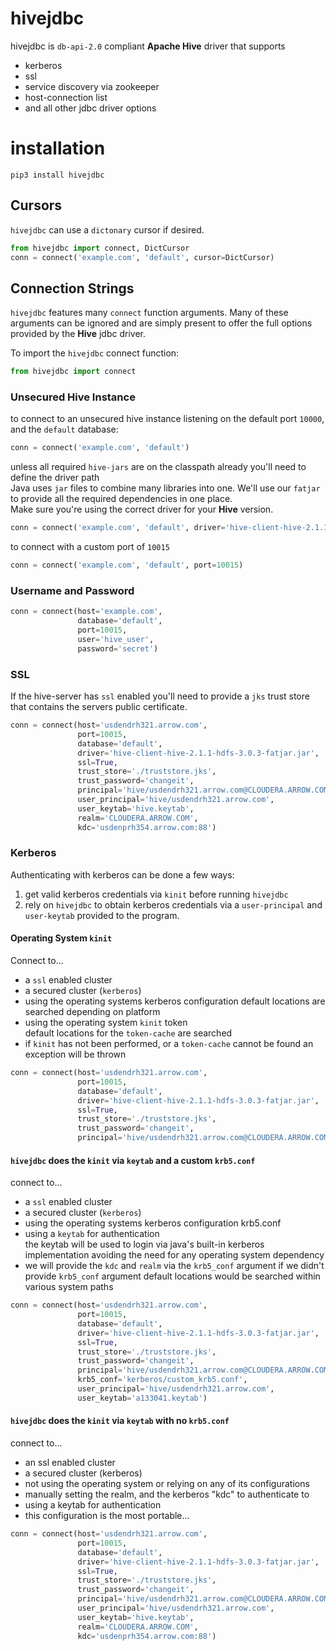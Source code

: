 # hivejdbc
hivejdbc is `db-api-2.0` compliant **Apache Hive** driver that supports
- kerberos
- ssl
- service discovery via zookeeper
- host-connection list
- and all other jdbc driver options

# installation
```properties
pip3 install hivejdbc
```

## Cursors
`hivejdbc` can use a `dictonary` cursor if desired.

```python
from hivejdbc import connect, DictCursor
conn = connect('example.com', 'default', cursor=DictCursor)

```

## Connection Strings
`hivejdbc` features many `connect` function arguments. Many of these arguments can be ignored 
and are simply present to offer the full options provided by the **Hive** jdbc driver.

To import the `hivejdbc` connect function:
```python
from hivejdbc import connect
```

### Unsecured Hive Instance
to connect to an unsecured hive instance listening on the default port `10000`, and the `default` database:
```python
conn = connect('example.com', 'default')
```

unless all required `hive-jars` are on the classpath already you'll need to define the driver path  
Java uses `jar` files to combine many libraries into one. We'll use our `fatjar` to provide all the required 
dependencies in one place.  
Make sure you're using the correct driver for your **Hive** version.
```python
conn = connect('example.com', 'default', driver='hive-client-hive-2.1.1-hdfs-3.0.3-fatjar.jar')
```

to connect with a custom port of `10015`
```python
conn = connect('example.com', 'default', port=10015)
```

### Username and Password
```python
conn = connect(host='example.com', 
               database='default', 
               port=10015, 
               user='hive_user', 
               password='secret')
```

### SSL
If the hive-server has `ssl` enabled you'll need to provide a `jks` trust store that contains the servers public 
certificate.
```python
conn = connect(host='usdendrh321.arrow.com',
               port=10015,
               database='default',
               driver='hive-client-hive-2.1.1-hdfs-3.0.3-fatjar.jar',
               ssl=True,
               trust_store='./truststore.jks',
               trust_password='changeit',
               principal='hive/usdendrh321.arrow.com@CLOUDERA.ARROW.COM',
               user_principal='hive/usdendrh321.arrow.com',
               user_keytab='hive.keytab',
               realm='CLOUDERA.ARROW.COM',
               kdc='usdenprh354.arrow.com:88')
```

### Kerberos
Authenticating with kerberos can be done a few ways:
1. get valid kerberos credentials via `kinit` before running `hivejdbc`
1. rely on `hivejdbc` to obtain kerberos credentials via a `user-principal` and `user-keytab` provided 
   to the program.


#### Operating System `kinit`
Connect to...
- a `ssl` enabled cluster
- a secured cluster (`kerberos`)
- using the operating systems kerberos configuration
  default locations are searched depending on platform
- using the operating system `kinit` token  
  default locations for the `token-cache` are searched
- if `kinit` has not been performed, or a `token-cache` cannot be found an exception will be thrown
```python
conn = connect(host='usdendrh321.arrow.com',
               port=10015,
               database='default',
               driver='hive-client-hive-2.1.1-hdfs-3.0.3-fatjar.jar',
               ssl=True,
               trust_store='./truststore.jks',
               trust_password='changeit',
               principal='hive/usdendrh321.arrow.com@CLOUDERA.ARROW.COM')
```

#### `hivejdbc` does the `kinit` via `keytab` and a custom `krb5.conf`
connect to... 
- a `ssl` enabled cluster
- a secured cluster (`kerberos`)
- using the operating systems kerberos configuration krb5.conf
- using a `keytab` for authentication  
  the keytab will be used to login via java's built-in kerberos implementation
  avoiding the need for any operating system dependency
- we will provide the `kdc` and `realm` via the `krb5_conf` argument
  if we didn't provide `krb5_conf` argument default locations would be searched within various system paths
```python
conn = connect(host='usdendrh321.arrow.com',
               port=10015,
               database='default',
               driver='hive-client-hive-2.1.1-hdfs-3.0.3-fatjar.jar',
               ssl=True,
               trust_store='./truststore.jks',
               trust_password='changeit',
               principal='hive/usdendrh321.arrow.com@CLOUDERA.ARROW.COM',
               krb5_conf='kerberos/custom_krb5.conf',
               user_principal='hive/usdendrh321.arrow.com',
               user_keytab='a133041.keytab')
```



#### `hivejdbc` does the `kinit` via `keytab` with no `krb5.conf`
connect to...
- an ssl enabled cluster
- a secured cluster (kerberos)
- not using the operating system or relying on any of its configurations
- manually setting the realm, and the kerberos "kdc" to authenticate to
- using a keytab for authentication
- this configuration is the most portable...
```python
conn = connect(host='usdendrh321.arrow.com',
               port=10015,
               database='default',
               driver='hive-client-hive-2.1.1-hdfs-3.0.3-fatjar.jar',
               ssl=True,
               trust_store='./truststore.jks',
               trust_password='changeit',
               principal='hive/usdendrh321.arrow.com@CLOUDERA.ARROW.COM',
               user_principal='hive/usdendrh321.arrow.com',
               user_keytab='hive.keytab',
               realm='CLOUDERA.ARROW.COM',
               kdc='usdenprh354.arrow.com:88')
```